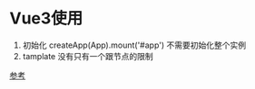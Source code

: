 # Vue3使用

1. 初始化 createApp(App).mount('#app') 不需要初始化整个实例
2. tamplate 没有只有一个跟节点的限制














[参考](https://juejin.cn/post/7008696409507495967?utm_source=gold_browser_extension)